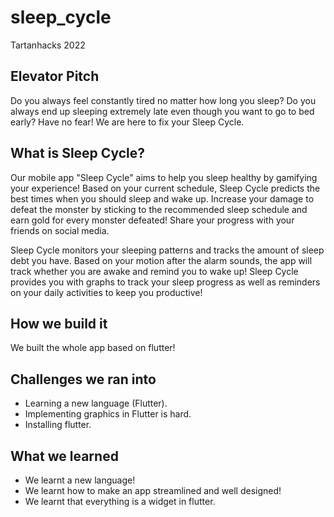 # sleep_cycle

Tartanhacks 2022

## Elevator Pitch

Do you always feel constantly tired no matter how long you sleep? Do you always end up sleeping extremely late even though you want to go to bed early?
Have no fear! We are here to fix your Sleep Cycle.

## What is Sleep Cycle?

Our mobile app "Sleep Cycle" aims to help you sleep healthy by gamifying your experience! Based on your current schedule, Sleep Cycle predicts the best times when you should sleep and wake up.
Increase your damage to defeat the monster by sticking to the recommended sleep schedule and earn gold for every monster defeated! Share your progress with your friends on social media.

Sleep Cycle monitors your sleeping patterns and tracks the amount of sleep debt you have. Based on your motion after the alarm sounds, the app will track whether you are awake and remind you to wake up!
Sleep Cycle provides you with graphs to track your sleep progress as well as reminders on your daily activities to keep you productive!

## How we build it

We built the whole app based on flutter!

## Challenges we ran into

- Learning a new language (Flutter).
- Implementing graphics in Flutter is hard.
- Installing flutter.

## What we learned

- We learnt a new language!
- We learnt how to make an app streamlined and well designed!
- We learnt that everything is a widget in flutter.
